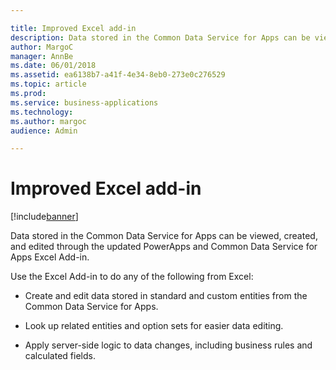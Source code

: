 ```yaml
---

title: Improved Excel add-in
description: Data stored in the Common Data Service for Apps can be viewed, created, and edited through the updated PowerApps and Common Data Service for Apps Excel add-in.
author: MargoC
manager: AnnBe
ms.date: 06/01/2018
ms.assetid: ea6138b7-a41f-4e34-8eb0-273e0c276529
ms.topic: article
ms.prod: 
ms.service: business-applications
ms.technology: 
ms.author: margoc
audience: Admin

---
```

#  Improved Excel add-in 




[!include[banner](../../includes/banner.md)]

Data stored in the Common Data Service for Apps can be viewed, created, and
edited through the updated PowerApps and Common Data Service for Apps Excel
Add-in.

Use the Excel Add-in to do any of the following from Excel:

-   Create and edit data stored in standard and custom entities from the Common
    Data Service for Apps.

-   Look up related entities and option sets for easier data editing.

-   Apply server-side logic to data changes, including business rules and
    calculated fields.
